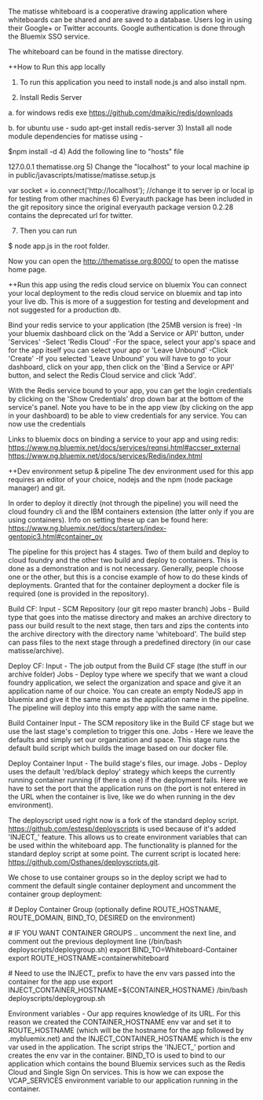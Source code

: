 The matisse whiteboard is a cooperative drawing application where whiteboards can be shared and are saved to a database. Users log in using their Google+ or Twitter accounts. Google authentication is done through the Bluemix SSO service.

The whiteboard can be found in the matisse directory.

++How to Run this app locally

1) To run this application you need to install node.js and also install npm.

2) Install Redis Server

a. for windows redis exe https://github.com/dmajkic/redis/downloads

b. for ubuntu use - sudo apt-get install redis-server
3) Install all node module dependencies for matisse using -

$npm install -d
4) Add the following line to "hosts" file

127.0.0.1 thematisse.org
5) Change the "localhost" to your local machine ip in public/javascripts/matisse/matisse.setup.js

var socket = io.connect('http://localhost'); //change it to server ip or local ip for testing from other machines
6) Everyauth package has been included in the git repository since the original everyauth package version 0.2.28 contains the deprecated url for twitter.

7) Then you can run

$ node app.js
in the root folder.

Now you can open the http://thematisse.org:8000/ to open the matisse home page.

++Run this app using the redis cloud service on bluemix
You can connect your local deployment to the redis cloud service on bluemix and tap into your live db. This is more of a suggestion for testing and development and not suggested for a production db.

Bind your redis service to your application (the 25MB version is free)
-In your bluemix dashboard click on the 'Add a Service or API' button, under 'Services'
-Select 'Redis Cloud'
-For the space, select your app's space and for the app itself you can select your app or 'Leave Unbound'
-Click 'Create'
-If you selected 'Leave Unbound' you will have to go to your dashboard, click on your app, then click on the 'Bind a Service or API' button, and select the Redis Cloud service and click 'Add'.

With the Redis service bound to your app, you can get the login credentials by clicking on the 'Show Credentials' drop down bar at the bottom of the service's panel. Note you have to be in the app view (by clicking on the app in your dashboard) to be able to view credentials for any service. You can now use the credentials

Links to bluemix docs on binding a service to your app and using redis:
https://www.ng.bluemix.net/docs/services/reqnsi.html#accser_external
https://www.ng.bluemix.net/docs/services/Redis/index.html

++Dev environment setup & pipeline
The dev environment used for this app requires an editor of your choice, nodejs and the npm (node package manager) and git.

In order to deploy it directly (not through the pipeline) you will need the cloud foundry cli and the IBM containers extension (the latter only if you are using containers). Info on setting these up can be found here: https://www.ng.bluemix.net/docs/starters/index-gentopic3.html#container_ov

The pipeline for this project has 4 stages. Two of them build and deploy to cloud foundry and the other two build and deploy to containers. This is done as a demonstration and is not necessary. Generally, people choose one or the other, but this is a concise example of how to do these kinds of deployments. Granted that for the container deployment a docker file is required (one is provided in the repository).

Build CF:
Input - SCM Repository (our git repo master branch)
Jobs - Build type that goes into the matisse directory and makes an archive directory to pass our build result to the next stage, then tars and zips the contents into the archive directory with the directory name 'whiteboard'.
The build step can pass files to the next stage through a predefined directory (in our case matisse/archive).

Deploy CF:
Input - The job output from the Build CF stage (the stuff in our archive folder)
Jobs - Deploy type where we specify that we want a cloud foundry application, we select the organization and space and give it an application name of our choice. You can create an empty NodeJS app in bluemix and give it the same name as the application name in the pipeline. The pipeline will deploy into this empty app with the same name.

Build Container
Input - The SCM repository like in the Build CF stage but we use the last stage's completion to trigger this one.
Jobs - Here we leave the defaults and simply set our organization and space. This stage runs the default build script which builds the image based on our docker file.

Deploy Container
Input - The build stage's files, our image.
Jobs - Deploy uses the default 'red/black deploy' strategy which keeps the currently running container running (if there is one) if the deployment fails. Here we have to set the port that the application runs on (the port is not entered in the URL when the container is live, like we do when running in the dev environment). 

The deployscript used right now is a fork of the standard deploy script. https://github.com/estesp/deployscripts is used because of it's added 'INJECT_' feature. This allows us to create environment variables that can be used within the whiteboard app. The functionality is planned for the standard deploy script at some point. The current script is located here: https://github.com/Osthanes/deployscripts.git.

We chose to use container groups so in the deploy script we had to comment the default single container deployment and uncomment the container group deployment:

\# Deploy Container Group (optionally define ROUTE_HOSTNAME, ROUTE_DOMAIN, BIND_TO, DESIRED on the environment)

\# IF YOU WANT CONTAINER GROUPS .. uncomment the next line, and comment out the previous deployment line (/bin/bash deployscripts/deploygroup.sh)
export BIND_TO=Whiteboard-Container
export ROUTE_HOSTNAME=containerwhiteboard

\# Need to use the INJECT_ prefix to have the env vars passed into the container for the app use
export INJECT_CONTAINER_HOSTNAME=${CONTAINER_HOSTNAME}
/bin/bash deployscripts/deploygroup.sh 

Environment variables - Our app requires knowledge of its URL. For this reason we created the CONTAINER_HOSTNAME env var and set it to ROUTE_HOSTNAME (which will be the hostname for the app followed by .mybluemix.net) and the INJECT_CONTAINER_HOSTNAME which is the env var used in the application. The script strips the 'INJECT_' portion and creates the env var in the container.
BIND_TO is used to bind to our application which contains the bound Bluemix services such as the Redis Cloud and Single Sign On services. This is how we can expose the VCAP_SERVICES environment variable to our application running in the container.